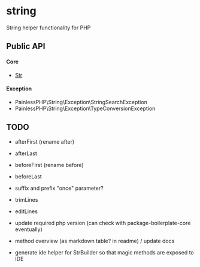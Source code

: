 # string

String helper functionality for PHP

## Public API

#### Core

* [Str](docs/Str.md)

#### Exception

* PainlessPHP\String\Exception\StringSearchException
* PainlessPHP\String\Exception\TypeConversionException

## TODO

* afterFirst (rename after)
* afterLast
* beforeFirst (rename before)
* beforeLast
* suffix and prefix "once" parameter?
* trimLines
* editLines

* update required php version (can check with package-boilerplate-core eventually)
* method overview (as markdown table? in readme) / update docs
* generate ide helper for StrBuilder so that magic methods are exposed to IDE
